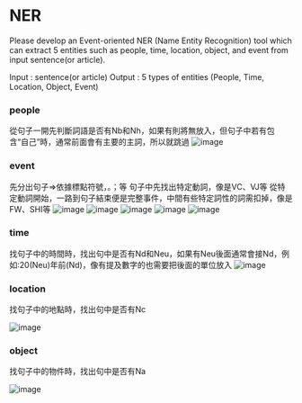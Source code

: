 # NER
Please develop an Event-oriented NER (Name Entity Recognition) tool which can extract 5 entities such as people, time, location, object, and event from input sentence(or article).

Input : sentence(or article)
Output : 5 types of entities (People, Time, Location, Object, Event)

### people
從句子一開先判斷詞語是否有Nb和Nh，如果有則將無放入，但句子中若有包含“自己”時，通常前面會有主要的主詞，所以就跳過
![image](https://user-images.githubusercontent.com/93340978/235042268-22b88ad9-fb03-494d-b330-daf7bd44708b.png)
### event
先分出句子=>依據標點符號，。；等
句子中先找出特定動詞，像是VC、VJ等
從特定動詞開始，一路到句子結束便是完整事件，中間有些特定詞性的詞需扣掉，像是FW、SHI等
![image](https://user-images.githubusercontent.com/93340978/235042376-e9dad7ef-8fea-47df-a1bc-33e0ae05e47f.png)
![image](https://user-images.githubusercontent.com/93340978/235042383-3c6788e4-f396-46c7-95b4-cd5b18613d7d.png)
![image](https://user-images.githubusercontent.com/93340978/235042390-32f78176-fc90-44d8-9dbc-7d7308a321a5.png)
![image](https://user-images.githubusercontent.com/93340978/235042399-80b39d32-43ad-470e-b9d9-45db43b1b0cf.png)
![image](https://user-images.githubusercontent.com/93340978/235042408-27883f28-8b22-4133-a333-18d0e49d8bc8.png)
### time
找句子中的時間時，找出句中是否有Nd和Neu，如果有Neu後面通常會接Nd，例如:20(Neu)年前(Nd)，像有提及數字的也需要把後面的單位放入
![image](https://user-images.githubusercontent.com/93340978/235042454-465fd09c-e9f3-42b8-ba3d-c12abab69f94.png)
### location
找句子中的地點時，找出句中是否有Nc

![image](https://user-images.githubusercontent.com/93340978/235042549-ea7ea5a2-4e30-40d9-8cd9-a310ee11f2aa.png)
### object
找句子中的物件時，找出句中是否有Na

![image](https://user-images.githubusercontent.com/93340978/235042618-0ac9aed2-e1ce-4d6b-9740-12b01f12ac72.png)





